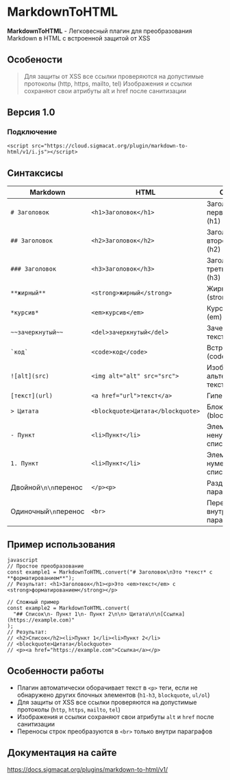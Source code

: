 # MarkdownToHTML
**MarkdownToHTML** - Легковесный плагин для преобразования Markdown в HTML с встроенной защитой от XSS
## Особености 
> Для защиты от XSS все ссылки проверяются на допустимые протоколы (http, https, mailto, tel)
> Изображения и ссылки сохраняют свои атрибуты alt и href после санитизации
## Версия 1.0
### Подключение
`<script src="https://cloud.sigmacat.org/plugin/markdown-to-html/v1/i.js"></script>`

## Синтаксисы
| Markdown               | HTML                              | Описание                                      |
|------------------------|-----------------------------------|-----------------------------------------------|
| `# Заголовок`          | `<h1>Заголовок</h1>`              | Заголовок первого уровня (h1)                |
| `## Заголовок`         | `<h2>Заголовок</h2>`              | Заголовок второго уровня (h2)                |
| `### Заголовок`        | `<h3>Заголовок</h3>`              | Заголовок третьего уровня (h3)               |
| `**жирный**`           | `<strong>жирный</strong>`         | Жирный текст (strong)                        |
| `*курсив*`             | `<em>курсив</em>`                 | Курсивный текст (em)                         |
| `~~зачеркнутый~~`      | `<del>зачеркнутый</del>`          | Зачеркнутый текст (del)                      |
| `` `код` ``            | `<code>код</code>`                | Встроенный код (code)                        |
| `![alt](src)`          | `<img alt="alt" src="src">`       | Изображение с альтернативным текстом         |
| `[текст](url)`         | `<a href="url">текст</a>`         | Гиперссылка                                  |
| `> Цитата`             | `<blockquote>Цитата</blockquote>` | Блок цитаты (blockquote)                     |
| `- Пункт`              | `<li>Пункт</li>`                  | Элемент ненумерованного списка               |
| `1. Пункт`             | `<li>Пункт</li>`                  | Элемент нумерованного списка                 |
| Двойной`\n\n`перенос   | `</p><p>`                         | Разделение на параграфы                      |
| Одиночный`\n`перенос   | `<br>`                            | Перенос строки внутри параграфа              |

## Пример использования
```
javascript    
// Простое преобразование
const example1 = MarkdownToHTML.convert("# Заголовок\nЭто *текст* с **форматированием**");
// Результат: <h1>Заголовок</h1><p>Это <em>текст</em> с <strong>форматированием</strong></p>

// Сложный пример
const example2 = MarkdownToHTML.convert(
  "## Список\n- Пункт 1\n- Пункт 2\n\n> Цитата\n\n[Ссылка](https://example.com)"
);
// Результат: 
// <h2>Список</h2><li>Пункт 1</li><li>Пункт 2</li>
// <blockquote>Цитата</blockquote>
// <p><a href="https://example.com">Ссылка</a></p>
```

## Особенности работы
- Плагин автоматически оборачивает текст в `<p>` теги, если не обнаружено других блочных элементов (`h1-h3`, `blockquote`, `ul/ol`)
- Для защиты от XSS все ссылки проверяются на допустимые протоколы (`http`, `https`, `mailto`, `tel`)
- Изображения и ссылки сохраняют свои атрибуты `alt` и `href` после санитизации
- Переносы строк преобразуются в `<br>` только внутри параграфов

## Документация на сайте
https://docs.sigmacat.org/plugins/markdown-to-html/v1/
